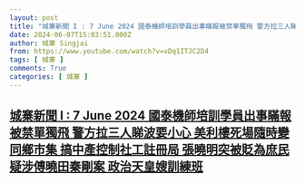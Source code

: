 ```yaml
---
layout: post
title: "城寨新聞 I : 7 June 2024 國泰機師培訓學員出事瞞報被禁單獨飛 警方拉三人睇波要小心 美利樓死場隨時變同鄉市集 搞中產控制社工註冊局 張曉明突被貶為庶民疑涉傅曉田秦剛案 政治天皇嫂訓練班"
date: 2024-06-07T15:03:51.000Z
author: 城寨 Singjai
from: https://www.youtube.com/watch?v=vDq1ITJC2D4
tags: [ 城寨 ]
comments: True
categories: [ 城寨 ]
---
```

<!--1717772631000-->
[城寨新聞 I : 7 June 2024 國泰機師培訓學員出事瞞報被禁單獨飛 警方拉三人睇波要小心 美利樓死場隨時變同鄉市集 搞中產控制社工註冊局 張曉明突被貶為庶民疑涉傅曉田秦剛案 政治天皇嫂訓練班](https://www.youtube.com/watch?v=vDq1ITJC2D4)
------

<div>

</div>
